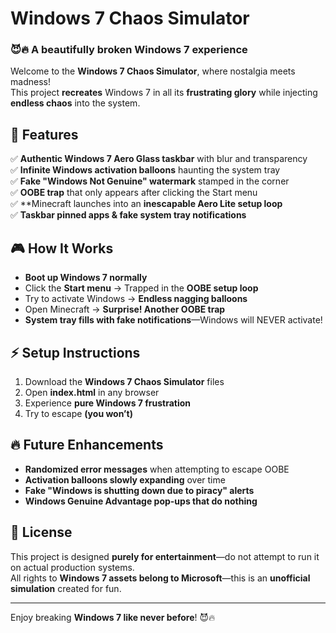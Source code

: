 # Windows 7 Chaos Simulator  
### 😈🔥 A beautifully broken Windows 7 experience  

Welcome to the **Windows 7 Chaos Simulator**, where nostalgia meets madness!  
This project **recreates** Windows 7 in all its **frustrating glory** while injecting **endless chaos** into the system.  

## 🚀 Features  
✅ **Authentic Windows 7 Aero Glass taskbar** with blur and transparency  
✅ **Infinite Windows activation balloons** haunting the system tray  
✅ **Fake "Windows Not Genuine" watermark** stamped in the corner  
✅ **OOBE trap** that only appears after clicking the Start menu  
✅ **Minecraft launches into an **inescapable Aero Lite setup loop**  
✅ **Taskbar pinned apps & fake system tray notifications**  

## 🎮 How It Works  
- **Boot up Windows 7 normally**  
- Click the **Start menu** → Trapped in the **OOBE setup loop**  
- Try to activate Windows → **Endless nagging balloons**  
- Open Minecraft → **Surprise! Another OOBE trap**  
- **System tray fills with fake notifications**—Windows will NEVER activate!  

## ⚡ Setup Instructions  
1. Download the **Windows 7 Chaos Simulator** files  
2. Open **index.html** in any browser  
3. Experience **pure Windows 7 frustration**  
4. Try to escape **(you won’t)**  

## 🔥 Future Enhancements  
- **Randomized error messages** when attempting to escape OOBE  
- **Activation balloons slowly expanding** over time  
- **Fake "Windows is shutting down due to piracy" alerts**  
- **Windows Genuine Advantage pop-ups that do nothing**  

## 📜 License  
This project is designed **purely for entertainment**—do not attempt to run it on actual production systems.  
All rights to **Windows 7 assets belong to Microsoft**—this is an **unofficial simulation** created for fun.  

---  

Enjoy breaking **Windows 7 like never before**! 😈🔥  

